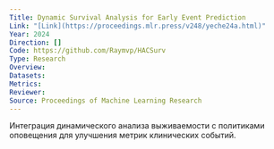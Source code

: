 ```yaml
---
Title: Dynamic Survival Analysis for Early Event Prediction
Link: "[Link](https://proceedings.mlr.press/v248/yeche24a.html)"
Year: 2024
Direction: []
Code: https://github.com/Raymvp/HACSurv
Type: Research
Overview: 
Datasets: 
Metrics: 
Reviewer: 
Source: Proceedings of Machine Learning Research
---
```

Интеграция динамического анализа выживаемости с политиками оповещения для улучшения метрик клинических событий.